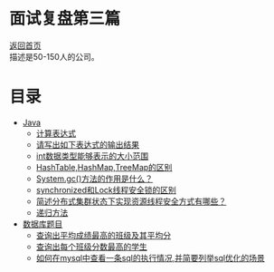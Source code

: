 # 面试复盘第三篇
 [返回首页](../README.md)  
描述是50-150人的公司。    
# 目录
- [Java]()
    - [计算表达式]()  
    - [请写出如下表达式的输出结果]()  
    - [int数据类型能够表示的大小范围]()  
    - [HashTable,HashMap,TreeMap的区别]()
    - [System.gc()方法的作用是什么？]()  
    - [synchronized和Lock线程安全锁的区别]()
    - [简述分布式集群状态下实现资源线程安全方式有哪些？]()
    - [递归方法]()   
- [数据库题目]()  
    - [查询出平均成绩最高的班级及其平均分]()  
    - [查询出每个班级分数最高的学生]()  
    - [如何在mysql中查看一条sql的执行情况,并简要列举sql优化的场景]()  